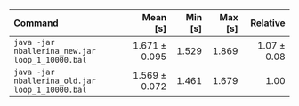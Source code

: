 | Command | Mean [s] | Min [s] | Max [s] | Relative |
|:---|---:|---:|---:|---:|
| `java -jar nballerina_new.jar loop_1_10000.bal` | 1.671 ± 0.095 | 1.529 | 1.869 | 1.07 ± 0.08 |
| `java -jar nballerina_old.jar loop_1_10000.bal` | 1.569 ± 0.072 | 1.461 | 1.679 | 1.00 |
